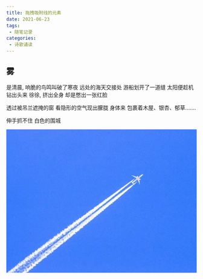 ```yaml
---
title: 拖拽吸附线的元素
date: 2021-06-23
tags:
 - 随笔记录
categories:
 - 诗歌诵读
---
```


## 雾

   是清晨, 响脆的鸟鸣叫破了寒夜
   远处的海天交接处
   游船划开了一道缝
   太阳便趁机钻出头来
   徐徐, 挤出全身
   却是憋出一张红脸

   透过被吊兰遮掩的窗
   看隐形的空气现出朦胧
   身体来
   包裹着木屋、银杏、郁草.......

   伸手抓不住
   白色的围城

   ![image](./imgs/sky.jpeg)